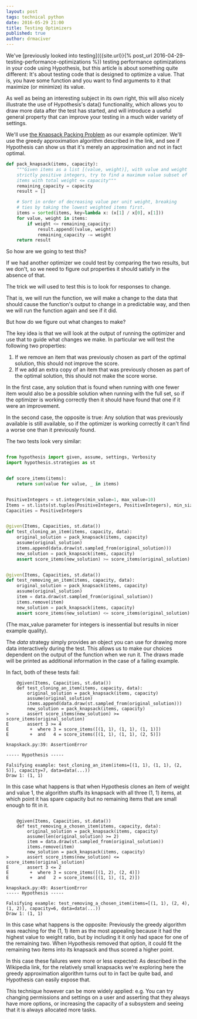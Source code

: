 ```yaml
---
layout: post
tags: technical python
date: 2016-05-29 21:00
title: Testing Optimizers
published: true
author: drmaciver
---
```


We've [previously looked into testing]({{site.url}}{% post_url 2016-04-29-testing-performance-optimizations %})
testing performance optimizations in your code using Hypothesis, but this
article is about something quite different: It's about testing code
that is designed to optimize a value. That is, you have some function
and you want to find arguments to it that maximize (or minimize) its
value.

As well as being an interesting subject in its own right, this will also
nicely illustrate the use of Hypothesis's data() functionality, which
allows you to draw more data after the test has started, and will
introduce a useful general property that can improve your testing in
a much wider variety of settings.

<!--more-->

We'll use [the Knapsack Packing Problem](https://en.wikipedia.org/wiki/Knapsack_problem)
as our example optimizer. We'll use the greedy approximation algorithm
described in the link, and see if Hypothesis can show us that it's
merely an approximation and not in fact optimal.

```python
def pack_knapsack(items, capacity):
    """Given items as a list [(value, weight)], with value and weight
    strictly positive integers, try to find a maximum value subset of
    items with total weight <= capacity"""
    remaining_capacity = capacity
    result = []

    # Sort in order of decreasing value per unit weight, breaking
    # ties by taking the lowest weighted items first.
    items = sorted(items, key=lambda x: (x[1] / x[0], x[1]))
    for value, weight in items:
        if weight <= remaining_capacity:
            result.append((value, weight))
            remaining_capacity -= weight
    return result
```

So how are we going to test this?

If we had another optimizer we could test by comparing the two results,
but we don't, so we need to figure out properties it should satisfy in
the absence of that.

The trick we will used to test this is to look for responses to change.

That is, we will run the function, we will make a change to the data
that should cause the function's output to change in a predictable way,
and then we will run the function again and see if it did.

But how do we figure out what changes to make?

The key idea is that we will look at the output of running the optimizer
and use that to guide what changes we make. In particular we will test
the following two properties:

1. If we remove an item that was previously chosen as part of the
   optimal solution, this should not improve the score.
2. If we add an extra copy of an item that was previously chosen as part
   of the optimal solution, this should not make the score worse.

In the first case, any solution that is found when running with one
fewer item would also be a possible solution when running with the full
set, so if the optimizer is working correctly then it should have found
that one if it were an improvement.

In the second case, the opposite is true: Any solution that was
previously available is still available, so if the optimizer is working
correctly it can't find a worse one than it previously found.

The two tests look very similar:

```python

from hypothesis import given, assume, settings, Verbosity
import hypothesis.strategies as st


def score_items(items):
    return sum(value for value, _ in items)


PositiveIntegers = st.integers(min_value=1, max_value=10)
Items = st.lists(st.tuples(PositiveIntegers, PositiveIntegers), min_size=1)
Capacities = PositiveIntegers


@given(Items, Capacities, st.data())
def test_cloning_an_item(items, capacity, data):
    original_solution = pack_knapsack(items, capacity)
    assume(original_solution)
    items.append(data.draw(st.sampled_from(original_solution)))
    new_solution = pack_knapsack(items, capacity)
    assert score_items(new_solution) >= score_items(original_solution)


@given(Items, Capacities, st.data())
def test_removing_an_item(items, capacity, data):
    original_solution = pack_knapsack(items, capacity)
    assume(original_solution)
    item = data.draw(st.sampled_from(original_solution))
    items.remove(item)
    new_solution = pack_knapsack(items, capacity)
    assert score_items(new_solution) <= score_items(original_solution)
```

(The max_value parameter for integers is inessential but results in
nicer example quality).

The *data* strategy simply provides an object you can use for drawing
more data interactively during the test. This allows us to make our
choices dependent on the output of the function when we run it. The
draws made will be printed as additional information in the case of a
failing example.

In fact, both of these tests fail:

```
    @given(Items, Capacities, st.data())
    def test_cloning_an_item(items, capacity, data):
        original_solution = pack_knapsack(items, capacity)
        assume(original_solution)
        items.append(data.draw(st.sampled_from(original_solution)))
        new_solution = pack_knapsack(items, capacity)
>       assert score_items(new_solution) >= score_items(original_solution)
E       assert 3 >= 4
E        +  where 3 = score_items([(1, 1), (1, 1), (1, 1)])
E        +  and   4 = score_items([(1, 1), (1, 1), (2, 5)])

knapskack.py:39: AssertionError

----- Hypothesis -----

Falsifying example: test_cloning_an_item(items=[(1, 1), (1, 1), (2, 5)], capacity=7, data=data(...))
Draw 1: (1, 1)

```

In this case what happens is that when Hypothesis clones an item of
weight and value 1, the algorithm stuffs its knapsack with all three
(1, 1) items, at which point it has spare capacity but no remaining
items that are small enough to fit in it.

```

    @given(Items, Capacities, st.data())
    def test_removing_a_chosen_item(items, capacity, data):
        original_solution = pack_knapsack(items, capacity)
        assume(len(original_solution) >= 2)
        item = data.draw(st.sampled_from(original_solution))
        items.remove(item)
        new_solution = pack_knapsack(items, capacity)
>       assert score_items(new_solution) <= score_items(original_solution)
E       assert 3 <= 2
E        +  where 3 = score_items([(1, 2), (2, 4)])
E        +  and   2 = score_items([(1, 1), (1, 2)])

knapskack.py:49: AssertionError
----- Hypothesis -----

Falsifying example: test_removing_a_chosen_item(items=[(1, 1), (2, 4), (1, 2)], capacity=6, data=data(...))
Draw 1: (1, 1)
```

In this case what happens is the opposite: Previously the greedy
algorithm was reaching for the (1, 1) item as the most appealing because
it had the highest value to weight ratio, but by including it it only
had space for one of the remaining two. When Hypothesis removed that
option, it could fit the remaining two items into its knapsack and thus
scored a higher point.

In this case these failures were more or less expected: As described in
the Wikipedia link, for the relatively small knapsacks we're exploring
here the greedy approximation algorithm turns out to in fact be quite
bad, and Hypothesis can easily expose that.

This technique however can be more widely applied: e.g. You can try
changing permissions and settings on a user and asserting that they
always have more options, or increasing the capacity of a subsystem and
seeing that it is always allocated more tasks.
